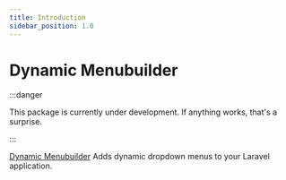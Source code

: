 ```yaml
---
title: Introduction
sidebar_position: 1.0
---
```


# Dynamic Menubuilder

:::danger

This package is currently under development. If anything works, that's a surprise.

:::

[Dynamic Menubuilder](https://github.com/Javaabu/dynamic-menubuilder) Adds dynamic dropdown menus to your Laravel application.
